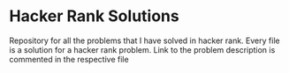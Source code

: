 # Hacker Rank Solutions
Repository for all the problems that I have solved in hacker rank.
Every file is a solution for a hacker rank problem. Link to the problem description is commented in the respective file
